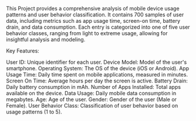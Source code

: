 This Project provides a comprehensive analysis of mobile device usage patterns and user behavior classification. It contains 700 samples of user data, including metrics such as app usage time, screen-on time, battery drain, and data consumption. Each entry is categorized into one of five user behavior classes, ranging from light to extreme usage, allowing for insightful analysis and modeling.

Key Features:

User ID: Unique identifier for each user.
Device Model: Model of the user's smartphone.
Operating System: The OS of the device (iOS or Android).
App Usage Time: Daily time spent on mobile applications, measured in minutes.
Screen On Time: Average hours per day the screen is active.
Battery Drain: Daily battery consumption in mAh.
Number of Apps Installed: Total apps available on the device.
Data Usage: Daily mobile data consumption in megabytes.
Age: Age of the user.
Gender: Gender of the user (Male or Female).
User Behavior Class: Classification of user behavior based on usage patterns (1 to 5).
